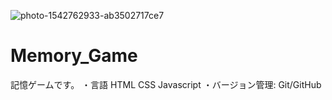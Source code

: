 ![photo-1542762933-ab3502717ce7](https://user-images.githubusercontent.com/82215146/129534292-445b2734-5c1f-477e-b2bf-f0140479e4f7.jpg)
# Memory_Game
記憶ゲームです。
・言語 HTML CSS Javascript
・バージョン管理: Git/GitHub
